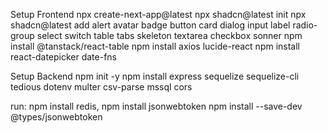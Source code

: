 Setup Frontend
npx create-next-app@latest
npx shadcn@latest init
npx shadcn@latest add alert avatar badge button card dialog input label radio-group select switch table tabs skeleton textarea checkbox sonner
npm install @tanstack/react-table
npm install axios lucide-react
npm install react-datepicker date-fns

Setup Backend
npm init -y
npm install express sequelize sequelize-cli tedious dotenv multer csv-parse mssql cors

run:
npm install redis, npm install jsonwebtoken
npm install --save-dev @types/jsonwebtoken

